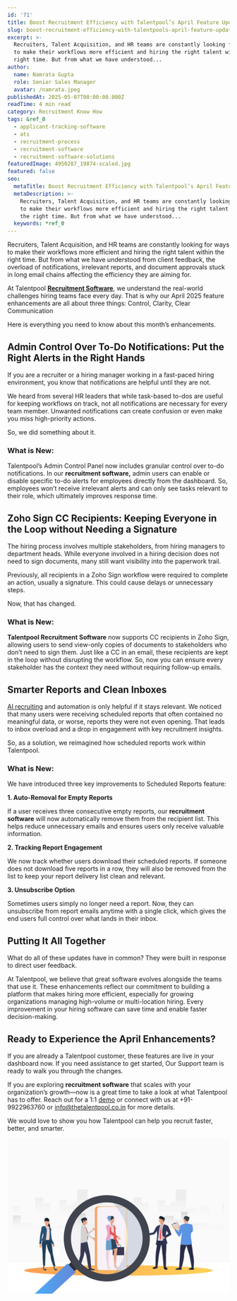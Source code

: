 ```yaml
---
id: '71'
title: Boost Recruitment Efficiency with Talentpool’s April Feature Updates
slug: boost-recruitment-efficiency-with-talentpools-april-feature-updates
excerpt: >-
  Recruiters, Talent Acquisition, and HR teams are constantly looking for ways
  to make their workflows more efficient and hiring the right talent within the
  right time. But from what we have understood...
author:
  name: Namrata Gupta
  role: Senior Sales Manager
  avatar: /namrata.jpeg
publishedAt: 2025-05-07T00:00:00.000Z
readTime: 4 min read
category: Recruitment Know How
tags: &ref_0
  - applicant-tracking-software
  - ats
  - recruitment-process
  - recruitment-software
  - recruitment-software-solutions
featuredImage: 4950287_19874-scaled.jpg
featured: false
seo:
  metaTitle: Boost Recruitment Efficiency with Talentpool’s April Feature Updates
  metaDescription: >-
    Recruiters, Talent Acquisition, and HR teams are constantly looking for ways
    to make their workflows more efficient and hiring the right talent within
    the right time. But from what we have understood...
  keywords: *ref_0
---
```


Recruiters, Talent Acquisition, and HR teams are constantly looking for ways to make their workflows more efficient and hiring the right talent within the right time. But from what we have understood from client feedback, the overload of notifications, irrelevant reports, and document approvals stuck in long email chains affecting the efficiency they are aiming for. 

At Talentpool [**Recruitment Software**](https://www.thetalentpool.ai/), we understand the real-world challenges hiring teams face every day. That is why our April 2025 feature enhancements are all about three things: Control, Clarity, Clear Communication 

Here is everything you need to know about this month’s enhancements. 

## **Admin Control Over To-Do Notifications: Put the Right Alerts in the Right Hands** 

If you are a recruiter or a hiring manager working in a fast-paced hiring environment, you know that notifications are helpful until they are not. 

We heard from several HR leaders that while task-based to-dos are useful for keeping workflows on track, not all notifications are necessary for every team member. Unwanted notifications can create confusion or even make you miss high-priority actions. 

So, we did something about it. 

### **What is New:** 

Talentpool’s Admin Control Panel now includes granular control over to-do notifications. In our **recruitment software,** admin users can enable or disable specific to-do alerts for employees directly from the dashboard. So, employees won’t receive irrelevant alerts and can only see tasks relevant to their role, which ultimately improves response time. 

## **Zoho Sign CC Recipients: Keeping Everyone in the Loop without Needing a Signature** 

The hiring process involves multiple stakeholders, from hiring managers to department heads. While everyone involved in a hiring decision does not need to sign documents, many still want visibility into the paperwork trail. 

Previously, all recipients in a Zoho Sign workflow were required to complete an action, usually a signature. This could cause delays or unnecessary steps. 

Now, that has changed. 

### **What is New:** 

**Talentpool Recruitment Software** now supports CC recipients in Zoho Sign, allowing users to send view-only copies of documents to stakeholders who don’t need to sign them. Just like a CC in an email, these recipients are kept in the loop without disrupting the workflow. So, now you can ensure every stakeholder has the context they need without requiring follow-up emails. 

## **Smarter Reports and Clean Inboxes** 

[AI recruiting](https://www.thetalentpool.ai/blogs/how-ai-recruiting-is-changing-talent-acquisition-in-2025/) and automation is only helpful if it stays relevant. We noticed that many users were receiving scheduled reports that often contained no meaningful data, or worse, reports they were not even opening. That leads to inbox overload and a drop in engagement with key recruitment insights. 

So, as a solution, we reimagined how scheduled reports work within Talentpool. 

### **What is New:** 

We have introduced three key improvements to Scheduled Reports feature: 

**1\. Auto-Removal for Empty Reports** 

If a user receives three consecutive empty reports, our **recruitment software** will now automatically remove them from the recipient list. This helps reduce unnecessary emails and ensures users only receive valuable information. 

**2\. Tracking Report Engagement** 

We now track whether users download their scheduled reports. If someone does not download five reports in a row, they will also be removed from the list to keep your report delivery list clean and relevant. 

**3\. Unsubscribe Option** 

Sometimes users simply no longer need a report. Now, they can unsubscribe from report emails anytime with a single click, which gives the end users full control over what lands in their inbox. 

## **Putting It All Together** 

What do all of these updates have in common? They were built in response to direct user feedback. 

At Talentpool, we believe that great software evolves alongside the teams that use it. These enhancements reflect our commitment to building a platform that makes hiring more efficient, especially for growing organizations managing high-volume or multi-location hiring. Every improvement in your hiring software can save time and enable faster decision-making. 

## **Ready to Experience the April Enhancements?** 

If you are already a Talentpool customer, these features are live in your dashboard now. If you need assistance to get started, Our Support team is ready to walk you through the changes. 

If you are exploring **recruitment software** that scales with your organization’s growth—now is a great time to take a look at what Talentpool has to offer. Reach out for a 1:1 [demo](https://www.thetalentpool.ai/recruitment-software/recruitment-management-software.html?utm_campaign=TP_Search_10th_July%2723&adgroupid=172889843431&utm_content=720123979872&utm_term=&utm_source=google&utm_medium=cpc&gad_source=1&gad_campaignid=20357671870&gbraid=0AAAAADpeGwdBOxlz2-2lru0nWN8iHDEsy&gclid=Cj0KCQjwoNzABhDbARIsALfY8VPJNRpKpYxFl8RJ089dDEjle2WdKISIlbaz9aXCkn9mLbqjfT-GvegaAj9gEALw_wcB) or connect with us at +91-9922963760 or [info@thetalentpool.co.in](mailto:info@thetalentpool.co.in) for more details.  

We would love to show you how Talentpool can help you recruit faster, better, and smarter. 

![](images/4950287_19874-1024x715.jpg)

